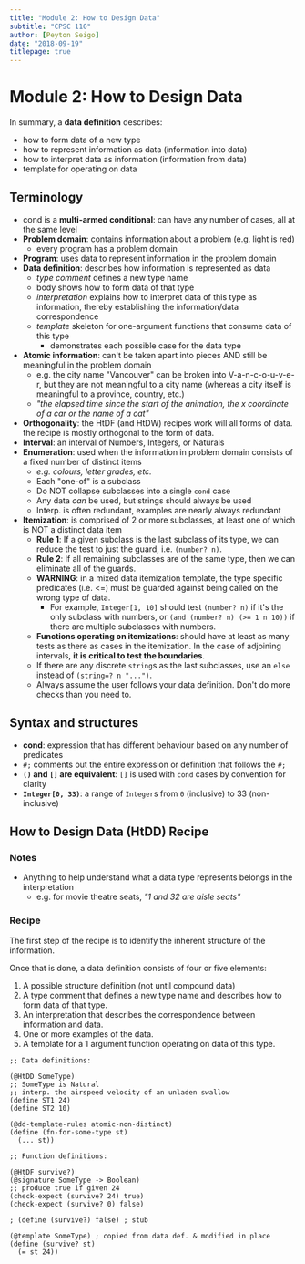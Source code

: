 ```yaml
---
title: "Module 2: How to Design Data"
subtitle: "CPSC 110"
author: [Peyton Seigo]
date: "2018-09-19"
titlepage: true
---
```


# Module 2: How to Design Data

In summary, a **data definition** describes:

- how to form data of a new type
- how to represent information as data (information into data)
- how to interpret data as information (information from data)
- template for operating on data

## Terminology

- cond is a **multi-armed conditional**: can have any number of cases, all at the same level
- **Problem domain**: contains information about a problem (e.g. light is red)
  - every program has a problem domain
- **Program**: uses data to represent information in the problem domain
- **Data definition**: describes how information is represented as data
  - _type comment_ defines a new type name
  - body shows how to form data of that type
  - _interpretation_ explains how to interpret data of this type as information, thereby establishing the information/data correspondence
  - _template_ skeleton for one-argument functions that consume data of this type
    - demonstrates each possible case for the data type
- **Atomic information**: can't be taken apart into pieces AND still be meaningful in the problem domain
  - e.g. the city name "Vancouver" can be broken into V-a-n-c-o-u-v-e-r, but they are not meaningful to a city name (whereas a city itself is meaningful to a province, country, etc.)
  - _"the elapsed time since the start of the animation, the x coordinate of a car or the name of a cat"_
- **Orthogonality**: the HtDF (and HtDW) recipes work will all forms of data. the recipe is mostly orthogonal to the form of data.
- **Interval**: an interval of Numbers, Integers, or Naturals
- **Enumeration**: used when the information in problem domain consists of a fixed number of distinct items
  - _e.g. colours, letter grades, etc._
  - Each "one-of" is a subclass
  - Do NOT collapse subclasses into a single `cond` case
  - Any data _can_ be used, but strings should always be used
  - Interp. is often redundant, examples are nearly always redundant
- **Itemization**: is comprised of 2 or more subclasses, at least one of which is NOT a distinct data item
  - **Rule 1**: If a given subclass is the last subclass of its type, we can reduce the test to just the guard, i.e. `(number? n)`.
  - **Rule 2**: If all remaining subclasses are of the same type, then we can eliminate all of the guards.
  - **WARNING**: in a mixed data itemization template, the type specific predicates (i.e. <=) must be guarded against being called on the wrong type of data.
    - For example, `Integer[1, 10]` should test `(number? n)` if it's the only subclass with numbers, or `(and (number? n) (>= 1 n 10))` if there are multiple subclasses with numbers.
  - **Functions operating on itemizations**: should have at least as many tests as there as cases in the itemization. In the case of adjoining intervals, __it is critical to test the boundaries__.
  - If there are any discrete `string`s as the last subclasses, use an `else` instead of `(string=? n "...")`.
  - Always assume the user follows your data definition. Don't do more checks than you need to.

## Syntax and structures

- **cond**: expression that has different behaviour based on any number of predicates
- `#;` comments out the entire expression or definition that follows the `#;`
- **`()` and `[]` are equivalent**: `[]` is used with `cond` cases by convention for clarity
- **`Integer[0, 33)`**: a range of `Integer`s from `0` (inclusive) to 33 (non-inclusive)

## How to Design Data (HtDD) Recipe

### Notes

- Anything to help understand what a data type represents belongs in the interpretation
  - e.g. for movie theatre seats, _"1 and 32 are aisle seats"_

### Recipe

The first step of the recipe is to identify the inherent structure of the information.

Once that is done, a data definition consists of four or five elements:

1. A possible structure definition (not until compound data)
2. A type comment that defines a new type name and describes how to form data of that type.
3. An interpretation that describes the correspondence between information and data.
4. One or more examples of the data.
5. A template for a 1 argument function operating on data of this type.

```racket
;; Data definitions:

(@HtDD SomeType)
;; SomeType is Natural
;; interp. the airspeed velocity of an unladen swallow
(define ST1 24)
(define ST2 10)

(@dd-template-rules atomic-non-distinct)
(define (fn-for-some-type st)
  (... st))

;; Function definitions:

(@HtDF survive?)
(@signature SomeType -> Boolean)
;; produce true if given 24
(check-expect (survive? 24) true)
(check-expect (survive? 0) false)

; (define (survive?) false) ; stub

(@template SomeType) ; copied from data def. & modified in place
(define (survive? st)
  (= st 24))
```
